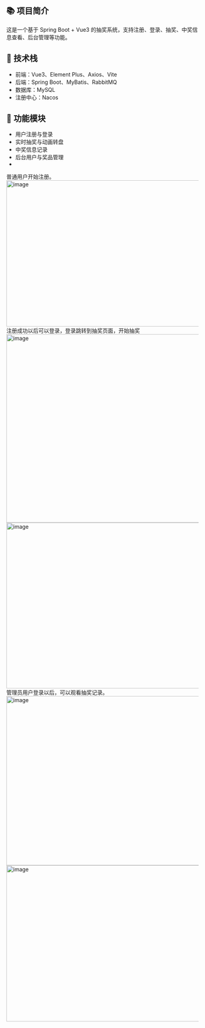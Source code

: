 ## 📚 项目简介
这是一个基于 Spring Boot + Vue3 的抽奖系统，支持注册、登录、抽奖、中奖信息查看、后台管理等功能。

## 🚀 技术栈
- 前端：Vue3、Element Plus、Axios、Vite
- 后端：Spring Boot、MyBatis、RabbitMQ
- 数据库：MySQL
- 注册中心：Nacos

## 🔧 功能模块
- 用户注册与登录
- 实时抽奖与动画转盘
- 中奖信息记录
- 后台用户与奖品管理
- 
普通用户开始注册。
<img width="865" height="382" alt="image" src="https://github.com/user-attachments/assets/70622ed3-18f8-43b2-8cb9-820791bad6a5" />
注册成功以后可以登录，登录跳转到抽奖页面，开始抽奖
<img width="865" height="492" alt="image" src="https://github.com/user-attachments/assets/e0cf29c2-6a18-4b40-b33d-5b2bc22e1622" />
<img width="865" height="433" alt="image" src="https://github.com/user-attachments/assets/15b66c26-4661-4c7e-9539-3f5616922327" />
管理员用户登录以后，可以观看抽奖记录。
<img width="865" height="442" alt="image" src="https://github.com/user-attachments/assets/27fda8ee-cf5c-4bc3-8d48-4eeb66ab8925" />
<img width="865" height="408" alt="image" src="https://github.com/user-attachments/assets/a64ef271-04ee-4243-afc2-2c283c3261dc" />



